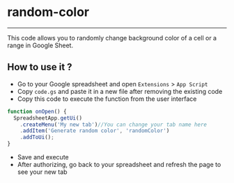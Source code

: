 # random-color
---
This code allows you to randomly change background color of a cell or a range in Google Sheet.
## How to use it ?
- Go to your Google spreadsheet and open `Extensions` > `App Script`
- Copy `code.gs` and paste it in a new file after removing the existing code
- Copy this code to execute the function from the user interface
```javascript
function onOpen() {
  SpreadsheetApp.getUi()
    .createMenu('My new tab')//You can change your tab name here
    .addItem('Generate random color', 'randomColor')
    .addToUi();
}
```
- Save and execute
- After authorizing, go back to your spreadsheet and refresh the page to see your new tab
